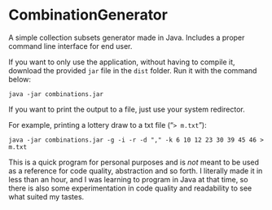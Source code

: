 # CombinationGenerator
A simple collection subsets generator made in Java. Includes a proper command line interface for end user.

If you want to only use the application, without having to compile it, download the provided `jar` file in the `dist` folder. Run it with the command below:

`java -jar combinations.jar`

If you want to print the output to a file, just use your system redirector.

For example, printing a lottery draw to a txt file (“`> m.txt`”):

`java -jar combinations.jar -g -i -r -d "," -k 6 10 12 23 30 39 45 46 > m.txt`

This is a quick program for personal purposes and is _not_ meant to be used as a reference for code quality, abstraction and so forth. I literally made it in less than an hour, and I was learning to program in Java at that time, so there is also some experimentation in code quality and readability to see what suited my tastes.
